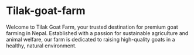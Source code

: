 # Tilak-goat-farm
Welcome to Tilak Goat Farm, your trusted destination for premium goat farming in Nepal. Established with a passion for sustainable agriculture and animal welfare, our farm is dedicated to raising high-quality goats in a healthy, natural environment.
